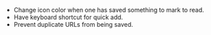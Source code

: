 - Change icon color when one has saved something to mark to read.
- Have keyboard shortcut for quick add.
- Prevent duplicate URLs from being saved.